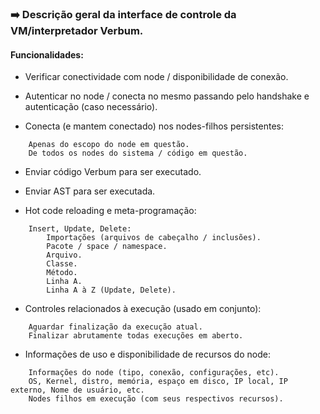 ### :arrow_right: Descrição geral da interface de controle da VM/interpretador Verbum.

#### Funcionalidades:

- Verificar conectividade com node / disponibilidade de conexão.
- Autenticar no node / conecta no mesmo passando pelo handshake e autenticação (caso necessário).

- Conecta (e mantem conectado) nos nodes-filhos persistentes:
```
    Apenas do escopo do node em questão.
    De todos os nodes do sistema / código em questão.
```

- Enviar código Verbum para ser executado.
- Enviar AST para ser executada.

- Hot code reloading e meta-programação:
```
    Insert, Update, Delete:
        Importações (arquivos de cabeçalho / inclusões).
        Pacote / space / namespace.
        Arquivo.
        Classe.
        Método.
        Linha A.
        Linha A à Z (Update, Delete).
```

- Controles relacionados à execução (usado em conjunto):
```
    Aguardar finalização da execução atual.
    Finalizar abrutamente todas execuções em aberto.
```

- Informações de uso e disponibilidade de recursos do node:
```
    Informações do node (tipo, conexão, configurações, etc).
    OS, Kernel, distro, memória, espaço em disco, IP local, IP externo, Nome de usuário, etc.
    Nodes filhos em execução (com seus respectivos recursos).
```

